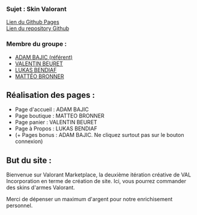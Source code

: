 ### Sujet : Skin Valorant                   
[Lien du Github Pages](https://val-b04.github.io/Site_Skin_Valorant/)     
[Lien du repository Github](https://github.com/VAL-b04/Site_Skin_Valorant)  

### Membre du groupe :
- [ADAM BAJIC (référent)](mailto:adam.bajic@edu.univ-fcomte.fr)
- [VALENTIN BEURET](mailto:valentin.beuret@edu.univ-fcomte.fr)
- [LUKAS BENDIAF](mailto:lukas.bendiaf@edu.univ-fcomte.fr)
- [MATTÉO BRONNER](mailto:matteo.bronner@edu.univ-fcomte.fr)

## Réalisation des pages :
- Page d'accueil : ADAM BAJIC
- Page boutique : MATTEO BRONNER
- Page panier : VALENTIN BEURET
- Page à Propos : LUKAS BENDIAF
- (+ Pages bonus : ADAM BAJIC. Ne cliquez surtout pas sur le bouton connexion)

## But du site :

Bienvenue sur Valorant Marketplace, la deuxième itération créative de VAL Incorporation en terme de création de site.
Ici, vous pourrez commander des skins d'armes Valorant.

Merci de dépenser un maximum d'argent pour notre enrichisement personnel.


